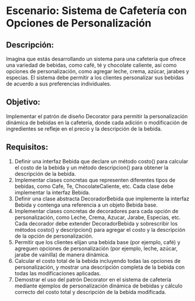 # Escenario: Sistema de Cafetería con Opciones de Personalización

## Descripción:

Imagina que estás desarrollando un sistema para una cafetería que ofrece una variedad de bebidas, como café, té y chocolate caliente, así como opciones de personalización, como agregar leche, crema, azúcar, jarabes y especias. El sistema debe permitir a los clientes personalizar sus bebidas de acuerdo a sus preferencias individuales.

## Objetivo:

Implementar el patrón de diseño Decorator para permitir la personalización dinámica de bebidas en la cafetería, donde cada adición o modificación de ingredientes se refleje en el precio y la descripción de la bebida.

## Requisitos:

1. Definir una interfaz Bebida que declare un método costo() para calcular el costo de la bebida y un método descripcion() para obtener la descripción de la bebida.
2. Implementar clases concretas que representen diferentes tipos de bebidas, como Cafe, Te, ChocolateCaliente, etc. Cada clase debe implementar la interfaz Bebida.
3. Definir una clase abstracta DecoradorBebida que implemente la interfaz Bebida y contenga una referencia a un objeto Bebida base.
4. Implementar clases concretas de decoradores para cada opción de personalización, como Leche, Crema, Azucar, Jarabe, Especias, etc. Cada decorador debe extender DecoradorBebida y sobrescribir los métodos costo() y descripcion() para agregar el costo y la descripción de la opción de personalización.
5. Permitir que los clientes elijan una bebida base (por ejemplo, café) y agreguen opciones de personalización (por ejemplo, leche, azúcar, jarabe de vainilla) de manera dinámica.
6. Calcular el costo total de la bebida incluyendo todas las opciones de personalización, y mostrar una descripción completa de la bebida con todas las modificaciones aplicadas.
7. Demostrar el uso del patrón Decorator en el sistema de cafetería mediante ejemplos de personalización dinámica de bebidas y cálculo correcto del costo total y descripción de la bebida modificada.